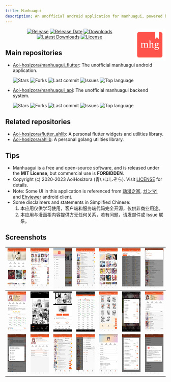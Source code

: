 ```yaml
---
title: Manhuagui
description: An unofficial android application for manhuagui, powered by flutter.
---
```


<img src="https://raw.githubusercontent.com/Aoi-hosizora/manhuagui_flutter/master/lib/assets/logo_xxhdpi.png" alt="LOGO" height="100" width="100" align="right" />

<p align="center">
  <a href="https://github.com/Aoi-hosizora/manhuagui_flutter/releases"><img src="https://img.shields.io/github/v/release/Aoi-hosizora/manhuagui_flutter?display_name=tag" alt="Release" /></a>
  <a href="https://github.com/Aoi-hosizora/manhuagui_flutter/releases/latest"><img src="https://img.shields.io/github/release-date/Aoi-hosizora/manhuagui_flutter" alt="Release Date" /></a>
  <a href="https://github.com/Aoi-hosizora/manhuagui_flutter/releases"><img src="https://img.shields.io/github/downloads/Aoi-hosizora/manhuagui_flutter/total?color=success" alt="Downloads" /></a>
  <a href="https://github.com/Aoi-hosizora/manhuagui_flutter/releases/latest"><img src="https://img.shields.io/github/downloads/Aoi-hosizora/manhuagui_flutter/latest/total?color=success" alt="Latest Downloads" /></a>
  <a href="https://github.com/Aoi-hosizora/manhuagui_flutter/blob/master/LICENSE"><img src="https://img.shields.io/github/license/Aoi-hosizora/manhuagui_flutter" alt="License" /></a>
</p>

## Main repositories

+ [Aoi-hosizora/manhuagui_flutter](https://github.com/Aoi-hosizora/manhuagui_flutter): The unofficial manhuagui android application.

    ![Stars](https://img.shields.io/github/stars/Aoi-hosizora/manhuagui_flutter?logo=github)
    ![Forks](https://img.shields.io/github/forks/Aoi-hosizora/manhuagui_flutter?logo=github)
    ![Last commit](https://img.shields.io/github/last-commit/Aoi-hosizora/manhuagui_flutter?logo=github)
    ![Issues](https://img.shields.io/github/issues/Aoi-hosizora/manhuagui_flutter?logo=github)
    ![Top language](https://img.shields.io/github/languages/top/Aoi-hosizora/manhuagui_flutter?color=00B4AB)

+ [Aoi-hosizora/manhuagui_api](https://github.com/Aoi-hosizora/manhuagui_api): The unofficial manhuagui backend system.

    ![Stars](https://img.shields.io/github/stars/Aoi-hosizora/manhuagui_api?logo=github)
    ![Forks](https://img.shields.io/github/forks/Aoi-hosizora/manhuagui_api?logo=github)
    ![Last commit](https://img.shields.io/github/last-commit/Aoi-hosizora/manhuagui_api?logo=github)
    ![Issues](https://img.shields.io/github/issues/Aoi-hosizora/manhuagui_api?logo=github)
    ![Top language](https://img.shields.io/github/languages/top/Aoi-hosizora/manhuagui_api?color=00ADD8)

## Related repositories

+ [Aoi-hosizora/flutter_ahlib](https://github.com/Aoi-hosizora/flutter_ahlib): A personal flutter widgets and utilities library.
+ [Aoi-hosizora/ahlib](https://github.com/Aoi-hosizora/ahlib): A personal golang utilities library.

## Tips

+ Manhuagui is a free and open-source software, and is released under the **MIT License**, but commercial use is **FORBIDDEN**.
+ Copyright (c) 2020-2023 AoiHosizora (青いほしぞら). Visit [LICENSE](./LICENSE) for details.
+ Note: Some UI in this application is referenced from [动漫之家](http://www.idmzj.com/), [ガンマ!](https://ganma.jp/) and [Ehviewer](https://github.com/xiaojieonly/Ehviewer_CN_SXJ) android client.
+ Some disclaimers and statements in Simplified Chinese:
    1. 本应用仅供学习使用，客户端和服务端代码完全开源，仅供非商业用途。
    2. 本应用与漫画柜内容提供方无任何关系，若有问题，请发邮件或 Issue 联系。

## Screenshots

| ![screenshot1](./assets/screenshot1.jpg)   | ![screenshot2](./assets/screenshot2.jpg)   | ![screenshot3](./assets/screenshot3.jpg)   | ![screenshot4](./assets/screenshot4.jpg)   | ![screenshot5](./assets/screenshot5.jpg)   | ![screenshot6](./assets/screenshot6.jpg)   | ![screenshot7](./assets/screenshot7.jpg)   |
|--------------------------------------------|--------------------------------------------|--------------------------------------------|--------------------------------------------|--------------------------------------------|--------------------------------------------|--------------------------------------------|
| ![screenshot8](./assets/screenshot8.jpg)   | ![screenshot9](./assets/screenshot9.jpg)   | ![screenshot10](./assets/screenshot10.jpg) | ![screenshot11](./assets/screenshot11.jpg) | ![screenshot12](./assets/screenshot12.jpg) | ![screenshot13](./assets/screenshot13.jpg) | ![screenshot14](./assets/screenshot14.jpg) |
| ![screenshot15](./assets/screenshot15.jpg) | ![screenshot16](./assets/screenshot16.jpg) | ![screenshot17](./assets/screenshot17.jpg) | ![screenshot18](./assets/screenshot18.jpg) | ![screenshot19](./assets/screenshot19.jpg) | ![screenshot20](./assets/screenshot20.jpg) | ![screenshot21](./assets/screenshot21.jpg) |
